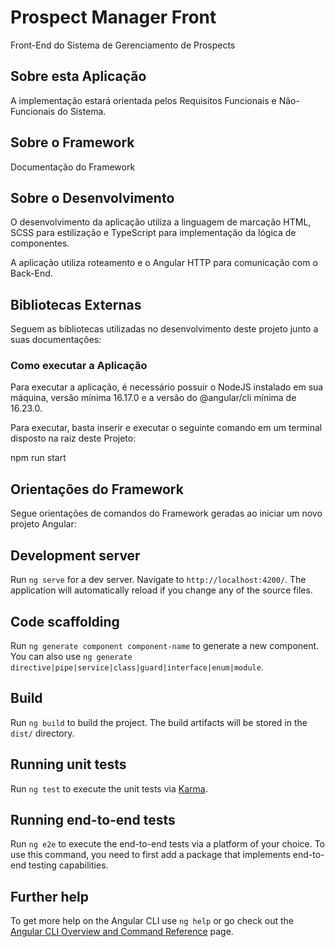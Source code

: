 # Prospect Manager Front

Front-End do Sistema de Gerenciamento de Prospects

## Sobre esta Aplicação

A implementação estará orientada pelos Requisitos Funcionais e Não-Funcionais do Sistema.

## Sobre o Framework

Documentação do Framework

## Sobre o Desenvolvimento

O desenvolvimento da aplicação utiliza a linguagem de marcação HTML, SCSS para estilização e TypeScript para implementação da lógica de componentes.

A aplicação utiliza roteamento e o Angular HTTP para comunicação com o Back-End.

## Bibliotecas Externas

Seguem as bibliotecas utilizadas no desenvolvimento deste projeto junto a suas documentações:



### Como executar a Aplicação

Para executar a aplicação, é necessário possuir o NodeJS instalado em sua máquina, versão mínima 16.17.0 e a versão do @angular/cli mínima de 16.23.0.

Para executar, basta inserir e executar o seguinte comando em um terminal disposto na raiz deste Projeto:

npm run start

## Orientações do Framework

Segue orientações de comandos do Framework geradas ao iniciar um novo projeto Angular:

## Development server

Run `ng serve` for a dev server. Navigate to `http://localhost:4200/`. The application will automatically reload if you change any of the source files.

## Code scaffolding

Run `ng generate component component-name` to generate a new component. You can also use `ng generate directive|pipe|service|class|guard|interface|enum|module`.

## Build

Run `ng build` to build the project. The build artifacts will be stored in the `dist/` directory.

## Running unit tests

Run `ng test` to execute the unit tests via [Karma](https://karma-runner.github.io).

## Running end-to-end tests

Run `ng e2e` to execute the end-to-end tests via a platform of your choice. To use this command, you need to first add a package that implements end-to-end testing capabilities.

## Further help

To get more help on the Angular CLI use `ng help` or go check out the [Angular CLI Overview and Command Reference](https://angular.io/cli) page.
